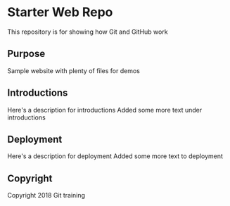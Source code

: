 # Starter Web Repo

This repository is for showing how Git and GitHub work

## Purpose

Sample website with plenty of files for demos

## Introductions

Here's a description for introductions
Added some more text under introductions

## Deployment

Here's a description for deployment
Added some more text to deployment

## Copyright
Copyright 2018 Git training